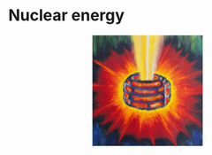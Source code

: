 # Nuclear energy

<p align="center">
    <img src="./resources/images/logo.svg" width="200" height="200" />
</p>

